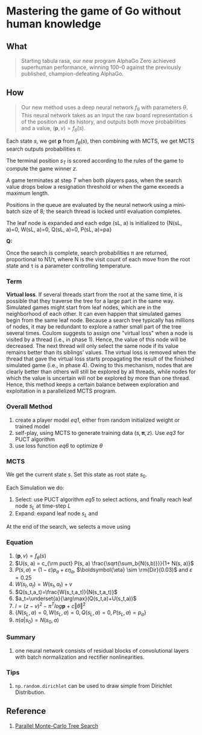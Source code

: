 # Mastering the game of Go without human knowledge

## What

>   Starting tabula rasa, our new program AlphaGo Zero achieved superhuman performance, winning 100–0 against the previously published, champion-defeating AlphaGo.



## How

>   Our new method uses a deep neural network $f_{\theta}$ with parameters $\theta$. This neural network takes as an input the raw board representation s of the position and its history, and outputs both move probabilities and a value, $(\boldsymbol{p}, v)= f_{\theta}(s)$.

Each state $s$, we get $\boldsymbol{p}$ from $f_{\theta}(s)$, then combining with MCTS, we get MCTS search outputs probabilities $\pi$.

The terminal position $s_T$ is scored according to the rules of the game to compute the game winner $z$.

A game terminates at step $T$ when both players pass, when the search value drops below a resignation threshold or when the game exceeds a maximum length.

Positions in the queue are evaluated by the neural network using a mini­batch size of 8; the search thread is locked until evaluation completes.

The leaf node is expanded and each edge (sL, a) is initialized to {N(sL, a)=0, W(sL, a)=0, Q(sL, a)=0, P(sL, a)=pa} 

**Q:**

Once the search is complete, search probabilities π are returned, proportional to N1/τ, where N is the visit count of each move from the root state and τ is a parameter controlling temperature. 



### Term

**Virtual loss**. If several threads start from the root at the same time, it is possible that they traverse the tree for a large part in the same way. Simulated games might start from leaf nodes, which are in the neighborhood of each other. It can even happen that simulated games begin from the same leaf node. Because a search tree typically has millions of nodes, it may be redundant to explore a rather small part of the tree several times. Coulom suggests to assign one "virtual loss" when a node is visited by a thread (i.e., in phase 1). Hence, the value of this node will be decreased. The next thread will only select the same node if its value remains better than its siblings’ values. The virtual loss is removed when the thread that gave the virtual loss starts propagating the result of the finished simulated game (i.e., in phase 4). Owing to this mechanism, nodes that are clearly better than others will still be explored by all threads, while nodes for which the value is uncertain will not be explored by more than one thread. Hence, this method keeps a certain balance between exploration and exploitation in a parallelized MCTS program.

### Overall Method

1.  create a player model *eq1*, either from random initialized weight or trained model
2.  self-play, using MCTS to generate training data $(s, \boldsymbol{\pi}, z)$. Use *eq3* for PUCT algorithm
3.  use loss function *eq6* to optimize $\theta$

### MCTS

We get the current state $s$. Set this state as root state $s_0$.

Each Simulation we do:

1.  Select: use PUCT algorithm *eq5* to select actions, and finally reach leaf node $s_L$ at time-step $L$
2.  Expand: expand leaf node $s_L$ and 


At the end of the search, we selects a move using 

### Equation

1.  $(\boldsymbol{p}, v)= f_{\theta}(s)$
2.  $U(s, a) = c_{\rm puct} P(s, a) \frac{\sqrt{\sum_b{N(s,b)}}}{1+ N(s, a)}$
3.  $P(s,a)=(1-\varepsilon)p_a+\varepsilon\eta_a$, $\boldsymbol{\eta} \sim \rm{Dir}(0.03)$ and $\varepsilon=0.25$
4.  $W(s_t, a_t) = W(s_t, a_t) + v$
5.  $Q(s_t,a_t)=\frac{W(s_t,a_t)}{N(s_t,a_t)}$
6.  $a_t=\underset{a}{\arg\max}(Q(s_t,a)+U(s_t,a))$
7.  $l=(z-v)^2- \pi^T log\boldsymbol{p} + c\Vert\theta\Vert^2$ 
8.  $\{N(s_L,a)=0, W(s_L,a)=0,Q(s_L,a)=0,P(s_L,a)=p_a\}$
9.  $\pi(a|s_0)=N(s_0,a)$

### Summary

1.  one neural network consists of residual blocks of convolutional layers with batch normalization and rectifier nonlinearities.

### Tips

1.  `np.random.dirichlet` can be used to draw simple from Dirichlet Distribution.

## Reference



1.  [Parallel Monte-Carlo Tree Search][1]

[1]: http://citeseerx.ist.psu.edu/viewdoc/download?doi=10.1.1.159.4373&amp;rep=rep1&amp;type=pdf	"Parallel Monte-Carlo Tree Search"

